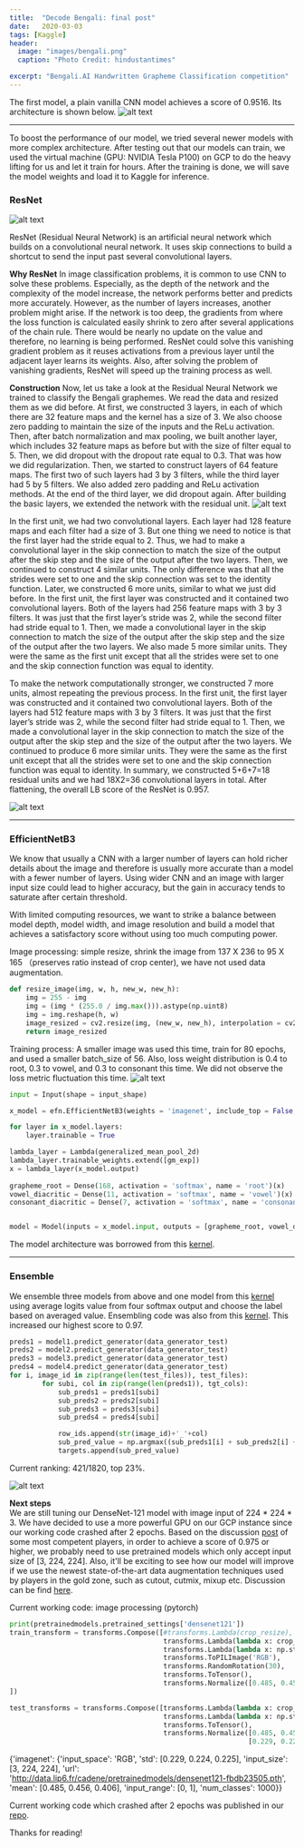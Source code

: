 ```yaml
---
title:  "Decode Bengali: final post"
date:   2020-03-03
tags: [Kaggle]
header:
  image: "images/bengali.png"
  caption: "Photo Credit: hindustantimes"

excerpt: "Bengali.AI Handwritten Grapheme Classification competition"
---
```


The first model, a plain vanilla CNN model achieves a score of 0.9516. Its architecture is shown below. 
![alt text](https://i.ibb.co/19XdnQR/architecture.png "baseline")

***   
To boost the performance of our model, we tried several newer models with more complex architecture. After testing out that our models can train, we used the virtual machine (GPU: NVIDIA Tesla P100) on GCP to do the heavy lifting for us and let it train for hours. After the training is done, we will save the model weights and load it to Kaggle for inference. 

### ResNet
![alt text](https://i.ibb.co/7bgpQ3M/r1.png)

ResNet (Residual Neural Network) is an artificial neural network which builds on a convolutional neural network. It uses skip connections to build a shortcut to send the input past several convolutional layers.  

**Why ResNet**
In image classification problems, it is common to use CNN to solve these problems. Especially, as the depth of the network and the complexity of the model increase, the network performs better and predicts more accurately. However, as the number of layers increases, another problem might arise. If the network is too deep, the gradients from where the loss function is calculated easily shrink to zero after several applications of the chain rule. There would be nearly no update on the value and therefore, no learning is being performed. ResNet could solve this vanishing gradient problem as it reuses activations from a previous layer until the adjacent layer learns its weights. Also, after solving the problem of vanishing gradients, ResNet will speed up the training process as well.

**Construction**
Now, let us take a look at the Residual Neural Network we trained to classify the Bengali graphemes. We read the data and resized them as we did before. At first, we constructed 3 layers, in each of which there are 32 feature maps and the kernel has a size of 3. We also choose zero padding to maintain the size of the inputs and the ReLu activation. Then, after batch normalization and max pooling, we built another layer, which includes 32 feature maps as before but with the size of filter equal to 5. Then, we did dropout with the dropout rate equal to 0.3. That was how we did regularization. 
Then, we started to construct layers of 64 feature maps. The first two of such layers had 3 by 3 filters, while the third layer had 5 by 5 filters. We also added zero padding and ReLu activation methods. At the end of the third layer, we did dropout again.
After building the basic layers, we extended the network with the residual unit. 
![alt text](https://i.ibb.co/q9wb076/r2.png)

In the first unit, we had two convolutional layers. Each layer had 128 feature maps and each filter had a size of 3. But one thing we need to notice is that the first layer had the stride equal to 2. Thus, we had to make a convolutional layer in the skip connection to match the size of the output after the skip step and the size of the output after the two layers. Then, we continued to construct 4 similar units. The only difference was that all the strides were set to one and the skip connection was set to the identity function. 
Later, we constructed 6 more units, similar to what we just did before. In the first unit, the first layer was constructed and it contained two convolutional layers. Both of the layers had 256 feature maps with 3 by 3 filters. It was just that the first layer’s stride was 2, while the second filter had stride equal to 1. Then, we made a convolutional layer in the skip connection to match the size of the output after the skip step and the size of the output after the two layers. We also made 5 more similar units. They were the same as the first unit except that all the strides were set to one and the skip connection function was equal to identity. 

To make the network computationally stronger, we constructed 7 more units, almost repeating the previous process. In the first unit, the first layer was constructed and it contained two convolutional layers. Both of the layers had 512 feature maps with 3 by 3 filters. It was just that the first layer’s stride was 2, while the second filter had stride equal to 1. Then, we made a convolutional layer in the skip connection to match the size of the output after the skip step and the size of the output after the two layers. We continued to produce 6 more similar units. They were the same as the first unit except that all the strides were set to one and the skip connection function was equal to identity. 
In summary, we constructed 5+6+7=18 residual units and we had 18X2=36 convolutional layers in total.
After flattening, the overall LB score of the ResNet is 0.957.

![alt text](https://i.ibb.co/rZF538s/r3.png)

***
### EfficientNetB3

We know that usually a CNN with a larger number of layers can hold richer details about the image and therefore is usually more accurate than a model with a fewer number of layers. Using wider CNN and an image with larger input size could lead to higher accuracy, but the gain in accuracy tends to saturate after certain threshold. 

With limited computing resources, we want to strike a balance between model depth, model width, and image resolution and build a model that achieves a satisfactory score without using too much computing power. 

Image processing: simple resize, shrink the image from 137 X 236 to 95 X 165 （preserves ratio instead of crop center), we have not used data augmentation. 

```python
def resize_image(img, w, h, new_w, new_h):
    img = 255 - img
    img = (img * (255.0 / img.max())).astype(np.uint8)
    img = img.reshape(h, w)
    image_resized = cv2.resize(img, (new_w, new_h), interpolation = cv2.INTER_AREA)
    return image_resized    
```

Training process: A smaller image was used this time, train for 80 epochs, and used a smaller batch_size of 56. Also, loss weight distribution is 0.4 to root, 0.3 to vowel, and 0.3 to consonant this time. We did not observe the loss metric fluctuation this time. 
![alt text](https://i.ibb.co/2gdWPMg/Train1-Loss-And-Accuracy-Final.png)

```python
input = Input(shape = input_shape)

x_model = efn.EfficientNetB3(weights = 'imagenet', include_top = False, input_tensor = input, pooling = None, classes = None)

for layer in x_model.layers:
	layer.trainable = True

lambda_layer = Lambda(generalized_mean_pool_2d)
lambda_layer.trainable_weights.extend([gm_exp])
x = lambda_layer(x_model.output)
    
grapheme_root = Dense(168, activation = 'softmax', name = 'root')(x)
vowel_diacritic = Dense(11, activation = 'softmax', name = 'vowel')(x)
consonant_diacritic = Dense(7, activation = 'softmax', name = 'consonant')(x)


model = Model(inputs = x_model.input, outputs = [grapheme_root, vowel_diacritic, consonant_diacritic])
```

The model architecture was borrowed from this [kernel](https://www.kaggle.com/nxrprime/keras-efficientnet-b3-with-image-preprocessing).

***
### Ensemble

We ensemble three models from above and one model from this [kernel](https://www.kaggle.com/h030162/version1-0-9696) using average logits value from four softmax output and choose the label based on averaged value. Ensembling code was also from this [kernel](https://www.kaggle.com/nxrprime/keras-efficientnet-b3-with-image-preprocessing). This increased our highest score to 0.97. 

```python
preds1 = model1.predict_generator(data_generator_test)
preds2 = model2.predict_generator(data_generator_test)
preds3 = model3.predict_generator(data_generator_test)
preds4 = model4.predict_generator(data_generator_test)
for i, image_id in zip(range(len(test_files)), test_files):
        for subi, col in zip(range(len(preds1)), tgt_cols):
            sub_preds1 = preds1[subi]
            sub_preds2 = preds2[subi]
            sub_preds3 = preds3[subi]
            sub_preds4 = preds4[subi]

            row_ids.append(str(image_id)+'_'+col)
            sub_pred_value = np.argmax((sub_preds1[i] + sub_preds2[i] + sub_preds3[i] + preds4[subi][i]) / 4)
            targets.append(sub_pred_value)
```

Current ranking: 421/1820, top 23%.

![alt text](https://i.ibb.co/Jq10s7W/kaggleentry.png)


**Next steps**      
We are still tuning our DenseNet-121 model with image input of 224 * 224 * 3. We have decided to use a more powerful GPU on our GCP instance since our working code crashed after 2 epochs. Based on the discussion [post](https://www.kaggle.com/c/bengaliai-cv19/discussion/123198#735506) of some most competent players, in order to achieve a score of 0.975 or higher, we probably need to use pretrained models which only accept input size of [3, 224, 224]. Also, it'll be exciting to see how our model will improve if we use the newest state-of-the-art data augmentation techniques used by players in the gold zone, such as cutout, cutmix, mixup etc. Discussion can be find [here](https://www.kaggle.com/c/bengaliai-cv19/discussion/127976).  

Current working code: image processing (pytorch)

```python 
print(pretrainedmodels.pretrained_settings['densenet121'])
train_transform = transforms.Compose([#transforms.Lambda(crop_resize),
                                      transforms.Lambda(lambda x: crop_resize(x, size=224)),
                                      transforms.Lambda(lambda x: np.stack([x, x, x], axis=2)),
                                      transforms.ToPILImage('RGB'),
                                      transforms.RandomRotation(30),
                                      transforms.ToTensor(),
                                      transforms.Normalize([0.485, 0.456, 0.406], [0.229, 0.224, 0.225])
])

test_transforms = transforms.Compose([transforms.Lambda(lambda x: crop_resize(x, size=224)),
                                      transforms.Lambda(lambda x: np.stack([x, x, x], axis=2)),
                                      transforms.ToTensor(),
                                      transforms.Normalize([0.485, 0.456, 0.406],
                                                           [0.229, 0.224, 0.225])])
```
{'imagenet': {'input_space': 'RGB', 'std': [0.229, 0.224, 0.225], 'input_size': [3, 224, 224], 'url': 'http://data.lip6.fr/cadene/pretrainedmodels/densenet121-fbdb23505.pth', 'mean': [0.485, 0.456, 0.406], 'input_range': [0, 1], 'num_classes': 1000}}

Current working code which crashed after 2 epochs was published in our [repo](https://github.com/bao1981105/decode-bengali/blob/master/dense121.ipynb). 

Thanks for reading!
